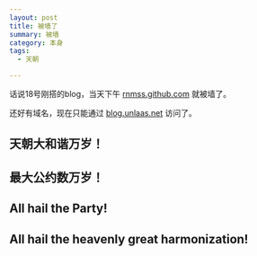 ```yaml
---
layout: post
title: 被墙了
summary: 被墙
category: 本身
tags:
  - 天朝

---
```


话说18号刚搭的blog，当天下午 [rnmss.github.com](http://rnmss.github.com) 就被墙了。

还好有域名，现在只能通过 [blog.unlaas.net](http://blog.unlaas.net) 访问了。

## 天朝大和谐万岁！

## 最大公约数万岁！

## All hail the Party!

## All hail the heavenly great harmonization!
